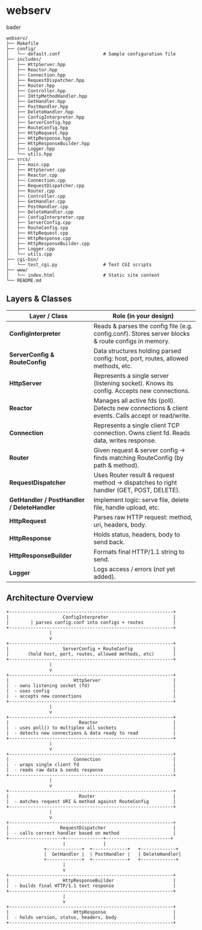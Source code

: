 # webserv
bader
```
webserv/
├── Makefile
├── config/
│   └── default.conf                # Sample configuration file
├── includes/
│   ├── HttpServer.hpp
│   ├── Reactor.hpp
│   ├── Connection.hpp
│   ├── RequestDispatcher.hpp
│   ├── Router.hpp
│   ├── Controller.hpp
│   ├── IHttpMethodHandler.hpp
│   ├── GetHandler.hpp
│   ├── PostHandler.hpp
│   ├── DeleteHandler.hpp
│   ├── ConfigInterpreter.hpp
│   ├── ServerConfig.hpp
│   ├── RouteConfig.hpp
│   ├── HttpRequest.hpp
│   ├── HttpResponse.hpp
│   ├── HttpResponseBuilder.hpp
│   ├── Logger.hpp
│   └── utils.hpp
├── srcs/
│   ├── main.cpp
│   ├── HttpServer.cpp
│   ├── Reactor.cpp
│   ├── Connection.cpp
│   ├── RequestDispatcher.cpp
│   ├── Router.cpp
│   ├── Controller.cpp
│   ├── GetHandler.cpp
│   ├── PostHandler.cpp
│   ├── DeleteHandler.cpp
│   ├── ConfigInterpreter.cpp
│   ├── ServerConfig.cpp
│   ├── RouteConfig.cpp
│   ├── HttpRequest.cpp
│   ├── HttpResponse.cpp
│   ├── HttpResponseBuilder.cpp
│   ├── Logger.cpp
│   └── utils.cpp
├── cgi-bin/
│   └── test_cgi.py                 # Test CGI scripts
├── www/
│   └── index.html                  # Static site content
└── README.md
```

## Layers & Classes

| Layer / Class                                | Role (in your design)                                                                               |
| -------------------------------------------- | --------------------------------------------------------------------------------------------------- |
| **ConfigInterpreter**                        | Reads & parses the config file (e.g. config.conf). Stores server blocks & route configs in memory.  |
| **ServerConfig & RouteConfig**               | Data structures holding parsed config: host, port, routes, allowed methods, etc.                    |
| **HttpServer**                               | Represents a single server (listening socket). Knows its config. Accepts new connections.           |
| **Reactor**                                  | Manages all active fds (poll). Detects new connections & client events. Calls accept or read/write. |
| **Connection**                               | Represents a single client TCP connection. Owns client fd. Reads data, writes response.             |
| **Router**                                   | Given request & server config → finds matching RouteConfig (by path & method).                      |
| **RequestDispatcher**                        | Uses Router result & request method → dispatches to right handler (GET, POST, DELETE).              |
| **GetHandler / PostHandler / DeleteHandler** | Implement logic: serve file, delete file, handle upload, etc.                                       |
| **HttpRequest**                              | Parses raw HTTP request: method, uri, headers, body.                                                |
| **HttpResponse**                             | Holds status, headers, body to send back.                                                           |
| **HttpResponseBuilder**                      | Formats final HTTP/1.1 string to send.                                                              |
| **Logger**                                   | Logs access / errors (not yet added).                                                               |

## Architecture Overview

```
+-------------------------------------------------------------+
|                    ConfigInterpreter                        |
|        | parses config.conf into configs + routes           |
+-------------------------------------------------------------+
                |
                v
+-------------------------------------------------------------+
|                    ServerConfig + RouteConfig               |
|       (hold host, port, routes, allowed methods, etc)       |
+-------------------------------------------------------------+
                |
                v
+-------------------------------------------------------------+
|                        HttpServer                           |
|  - owns listening socket (fd)                               |
|  - uses config                                              |
|  - accepts new connections                                  |
+-------------------------------------------------------------+
                |
                v
+-------------------------------------------------------------+
|                          Reactor                            |
|  - uses poll() to multiplex all sockets                     |
|  - detects new connections & data ready to read             |
+-------------------------------------------------------------+
                |
                v
+-------------------------------------------------------------+
|                        Connection                           |
|  - wraps single client fd                                   |
|  - reads raw data & sends response                          |
+-------------------------------------------------------------+
                |
                v
+-------------------------------------------------------------+
|                          Router                             |
|  - matches request URI & method against RouteConfig         |
+-------------------------------------------------------------+
                |
                v
+-------------------------------------------------------------+
|                   RequestDispatcher                         |
|  - calls correct handler based on method                    |
+--------------------+--------------+------------------------+
                     |              |
              +-------------+  +-------------+   +-------------+
              |  GetHandler |  | PostHandler |   | DeleteHandler|
              +-------------+  +-------------+   +-------------+
                     |
                     v
+-------------------------------------------------------------+
|                    HttpResponseBuilder                      |
|  - builds final HTTP/1.1 text response                      |
+-------------------------------------------------------------+
                     |
                     v
+-------------------------------------------------------------+
|                        HttpResponse                         |
|  - holds version, status, headers, body                     |
+-------------------------------------------------------------+
```
